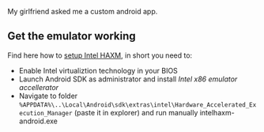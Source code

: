 

My girlfriend asked me a custom android app.

## Get the emulator working

Find here how to [setup Intel HAXM](https://software.intel.com/en-us/videos/setting-up-intel-haxm-on-windows), in short you need to:

* Enable Intel virtualiztion technology in your BIOS
* Launch Android SDK as administrator and install *Intel x86 emulator accellerator*
* Navigate to folder `%APPDATA%\..\Local\Android\sdk\extras\intel\Hardware_Accelerated_Execution_Manager` (paste it in explorer) and run manually intelhaxm-android.exe
